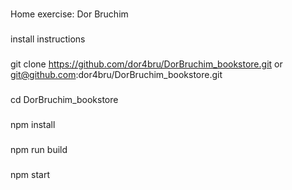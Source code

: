 #
Home exercise: Dor Bruchim

###
install instructions

###
git clone https://github.com/dor4bru/DorBruchim_bookstore.git or 
git@github.com:dor4bru/DorBruchim_bookstore.git

###
cd DorBruchim_bookstore

###
npm install

###
npm run build

###
npm start
